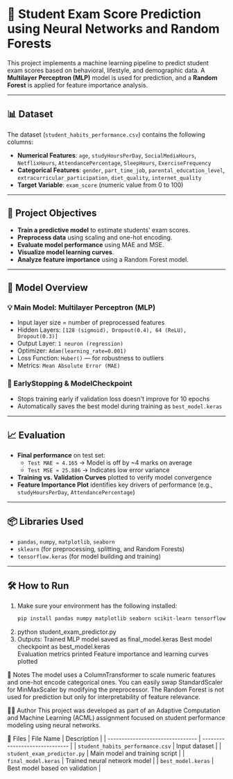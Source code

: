 # 📘 Student Exam Score Prediction using Neural Networks and Random Forests

This project implements a machine learning pipeline to predict student exam scores based on behavioral, lifestyle, and demographic data. A **Multilayer Perceptron (MLP)** model is used for prediction, and a **Random Forest** is applied for feature importance analysis.

---

## 📊 Dataset

The dataset (`student_habits_performance.csv`) contains the following columns:

- **Numerical Features**: `age`, `studyHoursPerDay`, `SocialMediaHours`, `NetflixHours`, `AttendancePercentage`, `SleepHours`, `ExerciseFrequency`
- **Categorical Features**: `gender`, `part_time_job`, `parental_education_level`, `extracurricular_participation`, `diet_quality`, `internet_quality`
- **Target Variable**: `exam_score` (numeric value from 0 to 100)

---

## 🎯 Project Objectives

- **Train a predictive model** to estimate students' exam scores.
- **Preprocess data** using scaling and one-hot encoding.
- **Evaluate model performance** using MAE and MSE.
- **Visualize model learning curves**.
- **Analyze feature importance** using a Random Forest model.

---

## 🧠 Model Overview

### 💡 Main Model: Multilayer Perceptron (MLP)
- Input layer size = number of preprocessed features
- Hidden Layers: `[128 (sigmoid), Dropout(0.4), 64 (ReLU), Dropout(0.3)]`
- Output Layer: `1 neuron (regression)`
- Optimizer: `Adam(learning_rate=0.001)`
- Loss Function: `Huber()` — for robustness to outliers
- Metrics: `Mean Absolute Error (MAE)`

### 🛑 EarlyStopping & ModelCheckpoint
- Stops training early if validation loss doesn't improve for 10 epochs
- Automatically saves the best model during training as `best_model.keras`

---

## 📈 Evaluation

- **Final performance** on test set:
  - `Test MAE ≈ 4.165` → Model is off by ~4 marks on average
  - `Test MSE ≈ 25.886` → Indicates low error variance
- **Training vs. Validation Curves** plotted to verify model convergence
- **Feature Importance Plot** identifies key drivers of performance (e.g., `studyHoursPerDay`, `AttendancePercentage`)

---

## 📦 Libraries Used

- `pandas`, `numpy`, `matplotlib`, `seaborn`
- `sklearn` (for preprocessing, splitting, and Random Forests)
- `tensorflow.keras` (for model building and training)

---

## 🛠️ How to Run

1. Make sure your environment has the following installed:
   ```bash
   pip install pandas numpy matplotlib seaborn scikit-learn tensorflow
2. python student_exam_predictor.py
3. Outputs:
    Trained MLP model saved as final_model.keras
    Best model checkpoint as best_model.keras  
    Evaluation metrics printed
    Feature importance and learning curves plotted

📌 Notes
    The model uses a ColumnTransformer to scale numeric features and one-hot encode categorical ones.
    You can easily swap StandardScaler for MinMaxScaler by modifying the preprocessor.
    The Random Forest is not used for prediction but only for interpretability of feature relevance.

👨‍💻 Author
This project was developed as part of an Adaptive Computation and Machine Learning (ACML) assignment focused on student performance modeling using neural networks.

📁 Files
| File Name                        | Description                    |
| -------------------------------- | ------------------------------ |
| `student_habits_performance.csv` | Input dataset                  |
| `student_exam_predictor.py`      | Main model and training script |
| `final_model.keras`              | Trained neural network model   |
| `best_model.keras`               | Best model based on validation |
